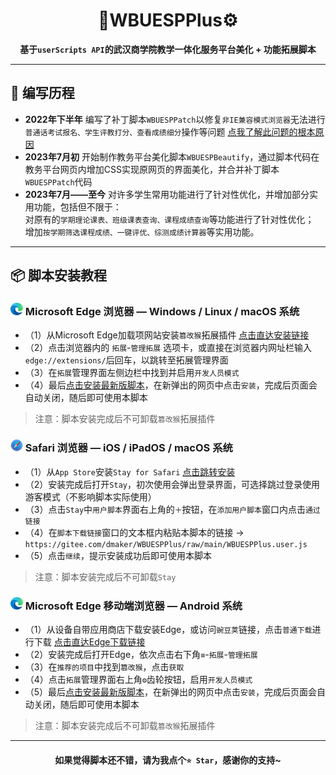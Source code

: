 # <div align="center">**🎨WBUESPPlus⚙️**</div>

<div align="center" style="font-weight:bold">

**基于`userScripts API`的武汉商学院教学一体化服务平台美化 + 功能拓展脚本**

</div>

---

## 📝 编写历程

- **2022年下半年** 编写了补丁脚本`WBUESPPatch`以修复`非IE兼容模式浏览器`无法进行`普通话考试报名、学生评教打分、查看成绩细分`操作等问题 [点我了解此问题的根本原因](https://blog.csdn.net/qq_41057885/article/details/109389556)
- **2023年7月初** 开始制作教务平台美化脚本`WBUESPBeautify`，通过脚本代码在教务平台网页内增加CSS实现原网页的界面美化，并合并补丁脚本`WBUESPPatch`代码
- **2023年7月——至今** 对许多学生常用功能进行了针对性优化，并增加部分实用功能，包括但不限于：<br>
 对原有的`学期理论课表、班级课表查询、课程成绩查询`等功能进行了针对性优化；<br>
 增加`按学期筛选课程成绩、一键评优、综测成绩计算器`等实用功能。

---

## 📦 脚本安装教程

### <div><img width="20" src="./resources/edge.svg"> Microsoft Edge 浏览器 — Windows / Linux / macOS 系统</div>

- （1）从Microsoft Edge加载项网站安装`篡改猴`拓展插件 [点击直达安装链接](https://microsoftedge.microsoft.com/addons/detail/%E7%AF%A1%E6%94%B9%E7%8C%B4/iikmkjmpaadaobahmlepeloendndfphd)<br>
- （2）点击浏览器内的 `拓展`-`管理拓展` 选项卡，或直接在浏览器内网址栏输入`edge://extensions/`后回车，以跳转至拓展管理界面<br>
- （3）在`拓展`管理界面左侧边栏中找到并启用`开发人员模式`<br>
- （4）最后[点击安装最新版脚本](https://gitee.com/dmaker/WBUESPPlus/raw/main/WBUESPPlus.user.js)，在新弹出的网页中点击`安装`，完成后页面会自动关闭，随后即可使用本脚本
> 注意：脚本安装完成后不可卸载`篡改猴`拓展插件
### <div><img width="20" src="./resources/safari.svg"> Safari 浏览器 — iOS / iPadOS / macOS 系统</div>

- （1）从`App Store`安装`Stay for Safari` [点击跳转安装](https://apps.apple.com/cn/app/stay-for-safari-%E6%B5%8F%E8%A7%88%E5%99%A8%E4%BC%B4%E4%BE%A3/id1591620171)<br>
- （2）安装完成后打开`Stay`，初次使用会弹出登录界面，可选择跳过登录使用游客模式（不影响脚本实际使用）<br>
- （3）点击`Stay`中`用户脚本`界面右上角的`＋`按钮，在`添加用户脚本`窗口内点击`通过链接`<br>
- （4）在`脚本下载链接`窗口的文本框内粘贴本脚本的链接 -> `https://gitee.com/dmaker/WBUESPPlus/raw/main/WBUESPPlus.user.js`<br>
- （5）点击`继续`，提示安装成功后即可使用本脚本<br>
> 注意：脚本安装完成后不可卸载`Stay`
### <div><img width="20" src="./resources/edge.svg"> Microsoft Edge 移动端浏览器 — Android 系统</div>

- （1）从设备自带应用商店下载安装Edge，或访问`豌豆荚`链接，点击`普通下载`进行下载 [点击直达Edge下载链接](https://m.wandoujia.com/apps/7672441)<br>
- （2）安装完成后打开Edge，依次点击右下角`≡`-`拓展`-`管理拓展`<br>
- （3）在`推荐的项目`中找到`篡改猴`，点击`获取`<br>
- （4）点击`拓展`管理界面右上角`⚙`齿轮按钮，启用`开发人员模式`<br>
- （5）最后[点击安装最新版脚本](https://gitee.com/dmaker/WBUESPPlus/raw/main/WBUESPPlus.user.js)，在新弹出的网页中点击`安装`，完成后页面会自动关闭，随后即可使用本脚本
> 注意：脚本安装完成后不可卸载`篡改猴`拓展插件

---
<div align="center" style="font-weight:bold">

#### **如果觉得脚本还不错，请为我点个`⭐ Star`，感谢你的支持~**

</div>